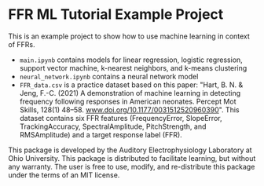 # FFR ML Tutorial Example Project

This is an example project to show how to use machine learning in context of FFRs.

- `main.ipynb` contains models for linear regression,
logistic regression, support vector machine, k-nearest neighbors, and k-means
clustering
- `neural_network.ipynb` contains a neural network model
- `FFR_data.csv` is a practice dataset based on this
paper: "Hart, B. N. &amp; Jeng, F.-C. (2021) A demonstration of machine
learning in detecting frequency following responses in American neonates.
Percept Mot Skills, 128(1) 48–58. www.doi.org/10.1177/0031512520960390". This
dataset contains six FFR features (FrequencyError, SlopeError,
TrackingAccuracy, SpectralAmplitude, PitchStrength, and RMSAmplitude) and a
target response label (FFR).

This package is developed by the Auditory Electrophysiology Laboratory at Ohio
University. This package is distributed to facilitate learning, but without any
warranty. The user is free to use, modify, and re-distribute this package under
the terms of an MIT license.

